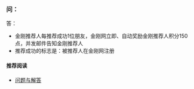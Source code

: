 ### 问：

答：
- 金刚推荐人每推荐成功1位朋友，金刚网立即、自动奖励金刚推荐人积分150点，并发邮件告知金刚推荐人
- 推荐成功的标志是：被推荐人在金刚网注册


#### 推荐阅读
- [ 问题与解答 ](https://a2zitpro.github.io/web/问题与解答)
